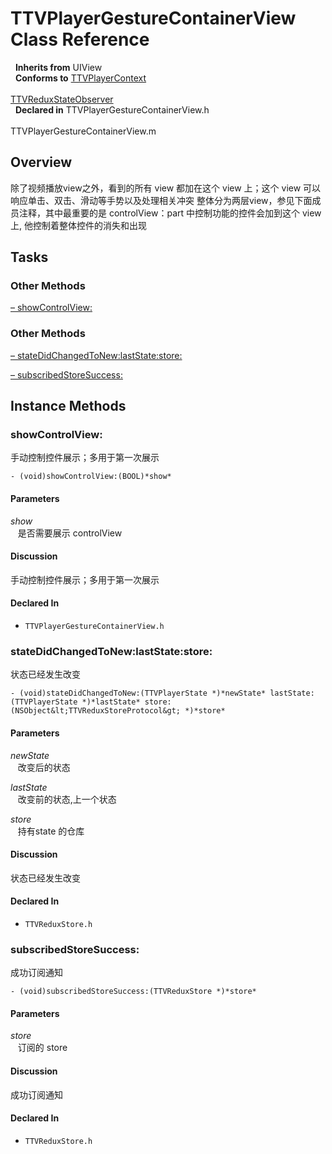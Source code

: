 # TTVPlayerGestureContainerView Class Reference

&nbsp;&nbsp;**Inherits from** UIView  
&nbsp;&nbsp;**Conforms to** <a href="../Protocols/TTVPlayerContext.html">TTVPlayerContext</a><br />  
<a href="../Protocols/TTVReduxStateObserver.html">TTVReduxStateObserver</a>  
&nbsp;&nbsp;**Declared in** TTVPlayerGestureContainerView.h<br />  
TTVPlayerGestureContainerView.m  

## Overview

除了视频播放view之外，看到的所有 view 都加在这个 view 上；这个 view 可以响应单击、双击、滑动等手势以及处理相关冲突
整体分为两层view，参见下面成员注释，其中最重要的是 controlView：part 中控制功能的控件会加到这个 view 上, 他控制着整体控件的消失和出现

## Tasks

### Other Methods

[&ndash;&nbsp;showControlView:](#//api/name/showControlView:)  

### Other Methods

[&ndash;&nbsp;stateDidChangedToNew:lastState:store:](#//api/name/stateDidChangedToNew:lastState:store:)  

[&ndash;&nbsp;subscribedStoreSuccess:](#//api/name/subscribedStoreSuccess:)  

<a title="Instance Methods" name="instance_methods"></a>
## Instance Methods

<a name="//api/name/showControlView:" title="showControlView:"></a>
### showControlView:

手动控制控件展示；多用于第一次展示

`- (void)showControlView:(BOOL)*show*`

#### Parameters

*show*  
&nbsp;&nbsp;&nbsp;是否需要展示 controlView  

#### Discussion
手动控制控件展示；多用于第一次展示

#### Declared In
* `TTVPlayerGestureContainerView.h`

<a name="//api/name/stateDidChangedToNew:lastState:store:" title="stateDidChangedToNew:lastState:store:"></a>
### stateDidChangedToNew:lastState:store:

状态已经发生改变

`- (void)stateDidChangedToNew:(TTVPlayerState *)*newState* lastState:(TTVPlayerState *)*lastState* store:(NSObject&lt;TTVReduxStoreProtocol&gt; *)*store*`

#### Parameters

*newState*  
&nbsp;&nbsp;&nbsp;改变后的状态  

*lastState*  
&nbsp;&nbsp;&nbsp;改变前的状态,上一个状态  

*store*  
&nbsp;&nbsp;&nbsp;持有state 的仓库  

#### Discussion
状态已经发生改变

#### Declared In
* `TTVReduxStore.h`

<a name="//api/name/subscribedStoreSuccess:" title="subscribedStoreSuccess:"></a>
### subscribedStoreSuccess:

成功订阅通知

`- (void)subscribedStoreSuccess:(TTVReduxStore *)*store*`

#### Parameters

*store*  
&nbsp;&nbsp;&nbsp;订阅的 store  

#### Discussion
成功订阅通知

#### Declared In
* `TTVReduxStore.h`


